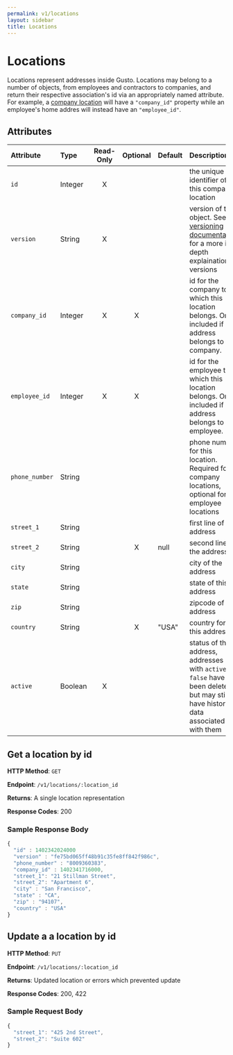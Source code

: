 ```yaml
---
permalink: v1/locations
layout: sidebar
title: Locations
---
```



# Locations

Locations represent addresses inside Gusto. Locations may belong to a number
of objects, from employees and contractors to companies, and return their
respective association's id via an appropriately named attribute. For example, a
<a href="/v1/company_locations">company location</a> will have a `"company_id"`
property while an employee's home addres will instead have an `"employee_id"`.

## Attributes

| Attribute                     | Type              | Read-Only | Optional | Default | Description
| :----------                   |:-------------     |:---------:|:--------:|:--------|:-------------
| `id`                          | Integer           |     X     |          |         | the unique identifier of this company location
| `version`                     | String            |     X     |          |         | version of this object. See <a href="/v1/considerations/versioning/">the versioning documentation</a> for a more in depth explaination of versions
| `company_id`                 | Integer            |     X     |     X    |         | id for the company to which this location belongs. Only included if address belongs to a company.
| `employee_id`                 | Integer           |     X     |     X    |         | id for the employee to which this location belongs. Only included if address belongs to an employee.
| `phone_number`                | String            |           |          |         | phone number for this location. Required for company locations, optional for employee locations
| `street_1`                    | String            |           |          |         | first line of the address
| `street_2`                    | String            |           |    X     | null    | second line of the address
| `city`                        | String            |           |          |         | city of the address
| `state`                       | String            |           |          |         | state of this address
| `zip`                         | String            |           |          |         | zipcode of this address
| `country`                     | String            |           |    X     | "USA"   | country for this address
| `active`                      | Boolean           |     X     |          |         | status of the address, addresses with `active: false` have been deleted, but may still have historical data associated with them

## Get a location by id

**HTTP Method**: `GET`

**Endpoint**: `/v1/locations/:location_id`

**Returns**: A single location representation

**Response Codes**: 200

### Sample Response Body

```javascript
{
  "id" : 1402342024000
  "version" : "fe75bd065ff48b91c35fe8ff842f986c",
  "phone_number" : "8009360383",
  "company_id" : 1402341716000,
  "street_1": "21 Stillman Street",
  "street_2": "Apartment 6",
  "city" : "San Francisco",
  "state" : "CA",
  "zip" : "94107",
  "country" : "USA"
}
```

## Update a a location by id

**HTTP Method**: `PUT`

**Endpoint**: `/v1/locations/:location_id`

**Returns**: Updated location or errors which prevented update

**Response Codes**: 200, 422

### Sample Request Body

```javascript
{
  "street_1": "425 2nd Street",
  "street_2": "Suite 602"
}
```
